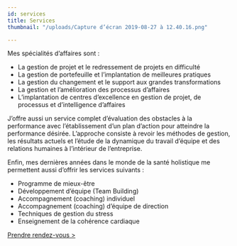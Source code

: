 ```yaml
---
id: services
title: Services
thumbnail: "/uploads/Capture d’écran 2019-08-27 à 12.40.16.png"

---
```

Mes spécialités d’affaires sont :

* La gestion de projet et le redressement de projets en difficulté
* La gestion de portefeuille et l’implantation de meilleures pratiques 
* La gestion du changement et le support aux grandes transformations
* La gestion et l’amélioration des processus d’affaires
* L’implantation de centres d’excellence en gestion de projet, de processus et d’intelligence d’affaires

J’offre aussi un service complet d’évaluation des obstacles à la performance avec l’établissement d’un plan d’action pour atteindre la performance désirée. L’approche consiste à revoir les méthodes de gestion, les résultats actuels et l’étude de la dynamique du travail d’équipe et des relations humaines à l’intérieur de l’entreprise.

Enfin, mes dernières années dans le monde de la santé holistique me permettent aussi d’offrir les services suivants :

* Programme de mieux-être
* Développement d’équipe (Team Building)
* Accompagnement (coaching) individuel
* Accompagnement (coaching) d’équipe de direction
* Techniques de gestion du stress
* Enseignement de la cohérence cardiaque  

[Prendre rendez-vous >](https://www.gorendezvous.com/homepage/111690)